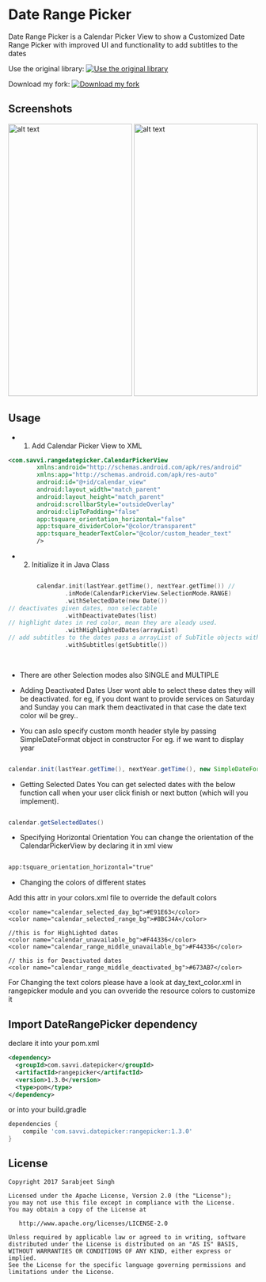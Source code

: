 Date Range Picker 
===================
Date Range Picker is a Calendar Picker View to show a Customized Date Range Picker with improved UI and functionality to add subtitles to the dates

Use the original library: [ ![Use the original library](https://api.bintray.com/packages/savvisingh/maven/date-range-picker/images/download.svg?version=1.3) ](https://bintray.com/savvisingh/maven/date-range-picker/1.3/link)

Download my fork: [![Download my fork](https://jitpack.io/v/monicalabbao/DateRangePicker.svg)](https://jitpack.io/#monicalabbao/DateRangePicker)

Screenshots
-----------
<img src="art/device-2019-05-22-131733.png" alt="alt text" width="250" height="550"> <img src="art/device-2019-05-22-131815.png" alt="alt text" width="250" height="550">

Usage
-----
* 1. Add Calendar Picker View to XML

```xml
<com.savvi.rangedatepicker.CalendarPickerView
        xmlns:android="http://schemas.android.com/apk/res/android"
        xmlns:app="http://schemas.android.com/apk/res-auto"
        android:id="@+id/calendar_view"
        android:layout_width="match_parent"
        android:layout_height="match_parent"
        android:scrollbarStyle="outsideOverlay"
        android:clipToPadding="false"
        app:tsquare_orientation_horizontal="false"
        app:tsquare_dividerColor="@color/transparent"
        app:tsquare_headerTextColor="@color/custom_header_text"
        /> 
 ```
 
* 2. Initialize it in Java Class
      
```kotlin

        calendar.init(lastYear.getTime(), nextYear.getTime()) //
                .inMode(CalendarPickerView.SelectionMode.RANGE)
                .withSelectedDate(new Date())
// deactivates given dates, non selectable
                .withDeactivateDates(list)
// highlight dates in red color, mean they are aleady used.
                .withHighlightedDates(arrayList)
// add subtitles to the dates pass a arrayList of SubTitle objects with date and text
                .withSubtitles(getSubtitle())
                
 
```
 * There are other Selection modes also SINGLE and MULTIPLE
 * Adding Deactivated Dates
  User wont able to select these dates they will be deactivated.
  for eg, if you dont want to provide services on Saturday and Sunday you can mark them deactivated in that case the date text color wil be grey..
  
 * You can aslo specify custom month header style by passing SimpleDateFormat object in constructor
   For eg. if we want to display year

```java

calendar.init(lastYear.getTime(), nextYear.getTime(), new SimpleDateFormat("MMMM, YYYY", Locale.getDefault()));

 ``` 
 
 * Getting Selected Dates
You can get selected dates with the below function call when your user click finish or next button (which will you implement).

```java

calendar.getSelectedDates()

 ``` 
 
 * Specifying Horizontal Orientation
You can change the orientation of the CalendarPickerView by declaring it in xml view

```xml

app:tsquare_orientation_horizontal="true"

 ``` 
 
  * Changing the colors of different states
  
  Add this attr in your colors.xml file to override the default colors
       
    <color name="calendar_selected_day_bg">#E91E63</color>    
    <color name="calendar_selected_range_bg">#8BC34A</color>
    
    //this is for HighLighted dates
    <color name="calendar_unavailable_bg">#F44336</color>
    <color name="calendar_range_middle_unavailable_bg">#F44336</color>
    
    // this is for Deactivated dates
    <color name="calendar_range_middle_deactivated_bg">#673AB7</color>

   For Changing the text colors please have a look at day_text_color.xml in rangepicker module and you can ovveride the resource colors to customize it


 Import DateRangePicker dependency
------------------------------------

declare it into your pom.xml

```xml
<dependency>
  <groupId>com.savvi.datepicker</groupId>
  <artifactId>rangepicker</artifactId>
  <version>1.3.0</version>
  <type>pom</type>
</dependency>
```
or into your build.gradle

```groovy
dependencies {
    compile 'com.savvi.datepicker:rangepicker:1.3.0'
}
```

 License
---------

    Copyright 2017 Sarabjeet Singh

    Licensed under the Apache License, Version 2.0 (the "License");
    you may not use this file except in compliance with the License.
    You may obtain a copy of the License at

       http://www.apache.org/licenses/LICENSE-2.0

    Unless required by applicable law or agreed to in writing, software
    distributed under the License is distributed on an "AS IS" BASIS,
    WITHOUT WARRANTIES OR CONDITIONS OF ANY KIND, either express or implied.
    See the License for the specific language governing permissions and
    limitations under the License.
